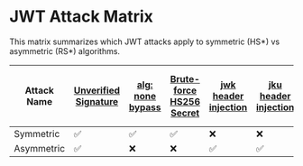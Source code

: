 # JWT Attack Matrix

This matrix summarizes which JWT attacks apply to symmetric (HS*) vs asymmetric (RS*) algorithms.

| Attack Name | [Unverified Signature](attacks/unverified-signature.md) | [alg: none bypass](attacks/alg:-none-bypass.md) | [Brute-force HS256 Secret](attacks/brute-force-hs256-secret.md) | [jwk header injection](attacks/jwk-header-injection.md) | [jku header injection](attacks/jku-header-injection.md) | [kid directory traversal / LFI](attacks/kid-directory-traversal---lfi.md) | [kid SQLi / Command Injection](attacks/kid-sqli---command-injection.md) | [Algorithm Confusion (RS ➝ HS)](attacks/algorithm-confusion-rs-to-hs.md) | [HS ➝ RS with jku](attacks/hs-to-rs-with-jku.md) | [JWT with weak key](attacks/jwt-with-weak-key.md) | [Token with no expiration](attacks/token-with-no-expiration.md) |
|-------------|----|----|----|----|----|----|----|----|----|----|----|
| Symmetric | ✅ | ✅ | ✅ | ❌ | ❌ | ✅ | ✅ | ✅ | ✅ | ✅ | ✅ |
| Asymmetric | ✅ | ❌ | ❌ | ✅ | ✅ | ✅ | ❌ | ✅ | ✅ | ❌ | ✅ |
